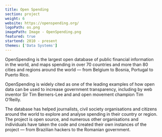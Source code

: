 ```yaml
---
title: Open Spending
section: project
weight: 6
website: https://openspending.org/
logoPath: os.png
imagePath: Image - OpenSpending.png
featured: true
startend: 2010 - present
themes: ['Data Systems']
---
```


OpenSpending is the largest open database of public financial information in the world, and maps spending in over 70 countries and more than 80 cities and regions around the world — from Belgium to Bosnia, Portugal to Puerto Rico.

<!--more-->OpenSpending is widely cited as one of the leading examples of how open data can be used to increase government transparency, including by web inventor Sir Tim Berners-Lee and and open movement champion Tim O’Reilly.

The database has helped journalists, civil society organisations and citizens around the world to explore and analyse spending in their country or region. The project is open source, and numerous other organisations and individuals have taken the code and created their own instances of the project — from Brazilian hackers to the Romanian government.
